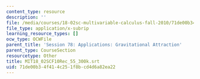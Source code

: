 ```yaml
---
content_type: resource
description: ''
file: /media/courses/18-02sc-multivariable-calculus-fall-2010/71de00b34f414c251f8bcd4d6a82ea22_MIT18_02SCF10Rec_55_300k.srt
file_type: application/x-subrip
learning_resource_types: []
ocw_type: OCWFile
parent_title: 'Session 78: Applications: Gravitational Attraction'
parent_type: CourseSection
resourcetype: Other
title: MIT18_02SCF10Rec_55_300k.srt
uid: 71de00b3-4f41-4c25-1f8b-cd4d6a82ea22
---
```

